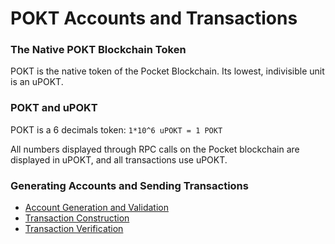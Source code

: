 # POKT Accounts and Transactions

### The Native POKT Blockchain Token

POKT is the native token of the Pocket Blockchain. Its lowest, indivisible unit is an uPOKT.&#x20;

### POKT and uPOKT

POKT is a 6 decimals token: `1*10^6 uPOKT = 1 POKT`&#x20;

All numbers displayed through RPC calls on the Pocket blockchain are displayed in uPOKT, and all transactions use uPOKT.

### Generating Accounts and Sending Transactions

* [Account Generation and Validation](../integrations/pokt-accounts-and-transactions/account-generation-and-validation.md)
* [Transaction Construction](../integrations/pokt-accounts-and-transactions/transaction-construction.md)
* [Transaction Verification](../integrations/pokt-accounts-and-transactions/transaction-verification.md)
